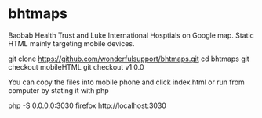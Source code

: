 # bhtmaps
Baobab Health Trust and Luke International Hosptials on Google map.
Static HTML mainly targeting mobile devices. 

git clone https://github.com/wonderfulsupport/bhtmaps.git
cd bhtmaps
git checkout mobileHTML
git checkout v1.0.0

You can copy the files into mobile phone and click index.html or run from computer by stating it with php

php -S 0.0.0.0:3030
firefox http://localhost:3030
